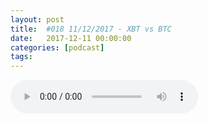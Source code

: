 ```yaml
---
layout: post
title:  #018 11/12/2017 - XBT vs BTC
date:   2017-12-11 00:00:00
categories: [podcast]
tags:
---
```

<audio src='http://feeds.soundcloud.com/stream/367830497-la-bulle-crypto-018-11122017-xbt-vs-btc.mp3' autoplay='false' controls='true' />

#018 11/12/2017 - XBT vs BTC

Des questions à propos de l’épisode ? On a dit une bêtise ? Envie de partager et d’échanger ?
Rejoins nous sur notre communauté Telegram (https://t.me/joinchat/BPCby0LDFPYTUhYNDlILVg) ou par Twitter @labullecrypto.

Youtube https://goo.gl/X4q3gt
Twitter twitter.com/labullecrypto 
RSS feeds.feedburner.com/labullecrypto
Telegram t.me/joinchat/BPCby0LDFPYTUhYNDlILVg
Soundcloud @la-bulle-crypto
iTunes itunes.apple.com/fr/podcast/la-bulle/id1281121446

Le CBOE lancera ses contrats à terme dès le 10 décembre 2017 (XBT)
https://www.zonebourse.com/actualite-bourse/Bitcoin-J-2-et-J-10-avant-le-lancement-des-futures--25640244/
https://www.coindesk.com/threat-bitcoin-futures/
https://www.investopedia.com/terms/f/futures.asp

11Dec:
Hard Fork sur ETC
http://ecip1017.com/

12Dec ou block 840,000:
Récompense de bloc 1/2 sur VTC

Waves: Fork le 15, wallet le 13
https://blog.wavesplatform.com/waves-ng-launches-on-mainnet-296ed5998954
https://twitter.com/wavesplatform/status/938815291664027648

Open beta WTC le 15 Décembre

13 Décembre
Gros meet-up Stellar à Abu Dabi

16 Décembre
eBoost: white paper, site web et roadmap

17 Décembre
https://twitter.com/Kris_HK/status/938046770004639745
Monaco sur exchange koréens et japonais

Fork BTC platinum le 12 et super BTC le 17

NEOS beta release v3 le 15 Décembre
http://www.getneos.com/

Ce que dit Twitter: Substratum

Soutenez le podcast:
BTC: 1F8mSBpdVSYbW7S5w5zaFRtPkJGAjneFVN
LTC: LgKsmiwozmhH4XixzP9iUzHR3DBGtCuo7F
ETH (et autres tokens): 0xe390d66441D0144fd54bd82Bff96B94E7620196f 

Intro/outro music: Cash Rules by Ari de Niro is licensed under a Attribution-NonCommercial 3.0 International License.

La Bulle Crypto est un podcast purement information à propos de l’univers des crypto monnaies. Toutes les information fournies durant cette épisode NE SONT PAS À PRENDRE COMME DES CONSEIL D’INVESTISSEMENT. La Bulle Crypto ne fournit pas de conseils d'investissement.
